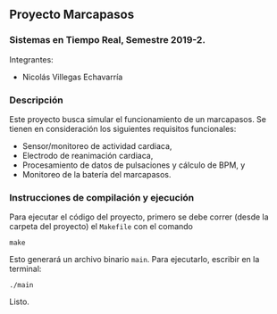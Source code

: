## Proyecto Marcapasos
### Sistemas en Tiempo Real, Semestre 2019-2.

Integrantes:
- Nicolás Villegas Echavarría

### Descripción

Este proyecto busca simular el funcionamiento de un marcapasos. Se tienen en consideración los siguientes requisitos funcionales:
- Sensor/monitoreo de actividad cardiaca,
- Electrodo de reanimación cardiaca,
- Procesamiento de datos de pulsaciones y cálculo de BPM, y
- Monitoreo de la batería del marcapasos.


### Instrucciones de compilación y ejecución

Para ejecutar el código del proyecto, primero se debe correr (desde la carpeta del proyecto) el `Makefile` con el comando
```
make
```
Esto generará un archivo binario `main`. Para ejecutarlo, escribir en la terminal:
```
./main
```
Listo.
